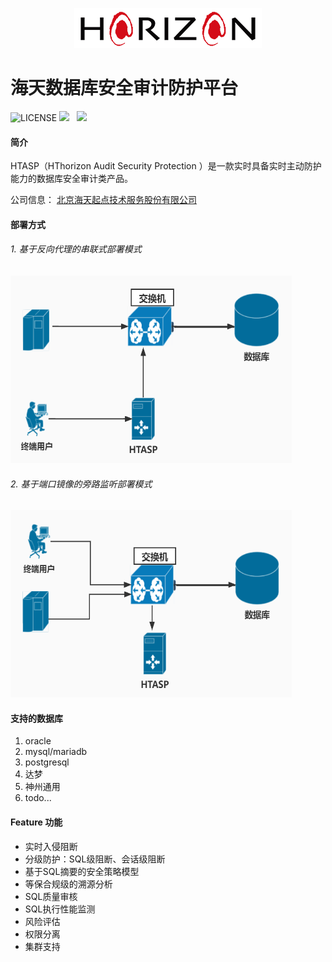<p align="center">
        <img  src="img/logo.png">
</p>

# 海天数据库安全审计防护平台

![LICENSE](https://img.shields.io/badge/license-AGPL%20-blue.svg)
![](https://img.shields.io/badge/build-release-brightgreen.svg)  
![](https://img.shields.io/badge/version-v3.0-brightgreen.svg)

#### 简介
HTASP（HThorizon Audit Security Protection ）是一款实时具备实时主动防护能力的数据库安全审计类产品。

公司信息： [北京海天起点技术服务股份有限公司](http://www.hthorizon.com/)

#### 部署方式
######  1. 基于反向代理的串联式部署模式

<p align="left">
        <img  width="450" height="300" src="img/deploy-proxy.jpg">
</p>

######  2. 基于端口镜像的旁路监听部署模式

<p align="left">
        <img width="450" height="300" src="img/deploy-bypass.jpg">
</p>

#### 支持的数据库
1. oracle
2. mysql/mariadb
3. postgresql
4. 达梦
5. 神州通用
6. todo...

#### Feature 功能
- 实时入侵阻断
- 分级防护：SQL级阻断、会话级阻断
- 基于SQL摘要的安全策略模型
- 等保合规级的溯源分析
- SQL质量审核
- SQL执行性能监测
- 风险评估
- 权限分离
- 集群支持

